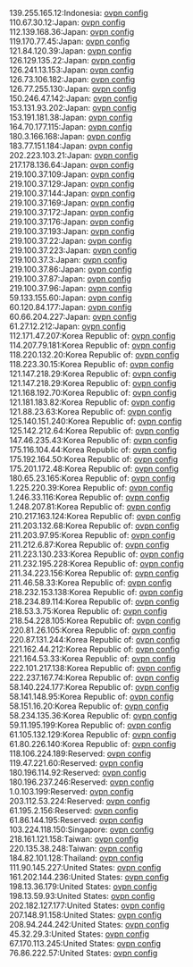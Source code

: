 139.255.165.12:Indonesia: [ovpn config](vpn/139_255_165_12.ovpn)  
110.67.30.12:Japan: [ovpn config](vpn/110_67_30_12.ovpn)  
112.139.168.36:Japan: [ovpn config](vpn/112_139_168_36.ovpn)  
119.170.77.45:Japan: [ovpn config](vpn/119_170_77_45.ovpn)  
121.84.120.39:Japan: [ovpn config](vpn/121_84_120_39.ovpn)  
126.129.135.22:Japan: [ovpn config](vpn/126_129_135_22.ovpn)  
126.241.13.153:Japan: [ovpn config](vpn/126_241_13_153.ovpn)  
126.73.106.182:Japan: [ovpn config](vpn/126_73_106_182.ovpn)  
126.77.255.130:Japan: [ovpn config](vpn/126_77_255_130.ovpn)  
150.246.47.142:Japan: [ovpn config](vpn/150_246_47_142.ovpn)  
153.131.93.202:Japan: [ovpn config](vpn/153_131_93_202.ovpn)  
153.191.181.38:Japan: [ovpn config](vpn/153_191_181_38.ovpn)  
164.70.177.115:Japan: [ovpn config](vpn/164_70_177_115.ovpn)  
180.3.166.168:Japan: [ovpn config](vpn/180_3_166_168.ovpn)  
183.77.151.184:Japan: [ovpn config](vpn/183_77_151_184.ovpn)  
202.223.103.21:Japan: [ovpn config](vpn/202_223_103_21.ovpn)  
217.178.136.64:Japan: [ovpn config](vpn/217_178_136_64.ovpn)  
219.100.37.109:Japan: [ovpn config](vpn/219_100_37_109.ovpn)  
219.100.37.129:Japan: [ovpn config](vpn/219_100_37_129.ovpn)  
219.100.37.144:Japan: [ovpn config](vpn/219_100_37_144.ovpn)  
219.100.37.169:Japan: [ovpn config](vpn/219_100_37_169.ovpn)  
219.100.37.172:Japan: [ovpn config](vpn/219_100_37_172.ovpn)  
219.100.37.176:Japan: [ovpn config](vpn/219_100_37_176.ovpn)  
219.100.37.193:Japan: [ovpn config](vpn/219_100_37_193.ovpn)  
219.100.37.22:Japan: [ovpn config](vpn/219_100_37_22.ovpn)  
219.100.37.223:Japan: [ovpn config](vpn/219_100_37_223.ovpn)  
219.100.37.3:Japan: [ovpn config](vpn/219_100_37_3.ovpn)  
219.100.37.86:Japan: [ovpn config](vpn/219_100_37_86.ovpn)  
219.100.37.87:Japan: [ovpn config](vpn/219_100_37_87.ovpn)  
219.100.37.96:Japan: [ovpn config](vpn/219_100_37_96.ovpn)  
59.133.155.60:Japan: [ovpn config](vpn/59_133_155_60.ovpn)  
60.120.84.177:Japan: [ovpn config](vpn/60_120_84_177.ovpn)  
60.66.204.227:Japan: [ovpn config](vpn/60_66_204_227.ovpn)  
61.27.12.212:Japan: [ovpn config](vpn/61_27_12_212.ovpn)  
112.171.47.207:Korea Republic of: [ovpn config](vpn/112_171_47_207.ovpn)  
114.207.79.181:Korea Republic of: [ovpn config](vpn/114_207_79_181.ovpn)  
118.220.132.20:Korea Republic of: [ovpn config](vpn/118_220_132_20.ovpn)  
118.223.30.15:Korea Republic of: [ovpn config](vpn/118_223_30_15.ovpn)  
121.147.218.29:Korea Republic of: [ovpn config](vpn/121_147_218_29.ovpn)  
121.147.218.29:Korea Republic of: [ovpn config](vpn/121_147_218_29.ovpn)  
121.168.192.70:Korea Republic of: [ovpn config](vpn/121_168_192_70.ovpn)  
121.181.183.82:Korea Republic of: [ovpn config](vpn/121_181_183_82.ovpn)  
121.88.23.63:Korea Republic of: [ovpn config](vpn/121_88_23_63.ovpn)  
125.140.151.240:Korea Republic of: [ovpn config](vpn/125_140_151_240.ovpn)  
125.142.212.64:Korea Republic of: [ovpn config](vpn/125_142_212_64.ovpn)  
147.46.235.43:Korea Republic of: [ovpn config](vpn/147_46_235_43.ovpn)  
175.116.104.44:Korea Republic of: [ovpn config](vpn/175_116_104_44.ovpn)  
175.192.164.50:Korea Republic of: [ovpn config](vpn/175_192_164_50.ovpn)  
175.201.172.48:Korea Republic of: [ovpn config](vpn/175_201_172_48.ovpn)  
180.65.23.165:Korea Republic of: [ovpn config](vpn/180_65_23_165.ovpn)  
1.225.220.39:Korea Republic of: [ovpn config](vpn/1_225_220_39.ovpn)  
1.246.33.116:Korea Republic of: [ovpn config](vpn/1_246_33_116.ovpn)  
1.248.207.81:Korea Republic of: [ovpn config](vpn/1_248_207_81.ovpn)  
210.217.163.124:Korea Republic of: [ovpn config](vpn/210_217_163_124.ovpn)  
211.203.132.68:Korea Republic of: [ovpn config](vpn/211_203_132_68.ovpn)  
211.203.97.95:Korea Republic of: [ovpn config](vpn/211_203_97_95.ovpn)  
211.212.6.87:Korea Republic of: [ovpn config](vpn/211_212_6_87.ovpn)  
211.223.130.233:Korea Republic of: [ovpn config](vpn/211_223_130_233.ovpn)  
211.232.195.228:Korea Republic of: [ovpn config](vpn/211_232_195_228.ovpn)  
211.34.223.156:Korea Republic of: [ovpn config](vpn/211_34_223_156.ovpn)  
211.46.58.33:Korea Republic of: [ovpn config](vpn/211_46_58_33.ovpn)  
218.232.153.138:Korea Republic of: [ovpn config](vpn/218_232_153_138.ovpn)  
218.234.89.114:Korea Republic of: [ovpn config](vpn/218_234_89_114.ovpn)  
218.53.3.75:Korea Republic of: [ovpn config](vpn/218_53_3_75.ovpn)  
218.54.228.105:Korea Republic of: [ovpn config](vpn/218_54_228_105.ovpn)  
220.81.26.105:Korea Republic of: [ovpn config](vpn/220_81_26_105.ovpn)  
220.87.131.244:Korea Republic of: [ovpn config](vpn/220_87_131_244.ovpn)  
221.162.44.212:Korea Republic of: [ovpn config](vpn/221_162_44_212.ovpn)  
221.164.53.33:Korea Republic of: [ovpn config](vpn/221_164_53_33.ovpn)  
222.101.217.138:Korea Republic of: [ovpn config](vpn/222_101_217_138.ovpn)  
222.237.167.74:Korea Republic of: [ovpn config](vpn/222_237_167_74.ovpn)  
58.140.224.177:Korea Republic of: [ovpn config](vpn/58_140_224_177.ovpn)  
58.141.148.95:Korea Republic of: [ovpn config](vpn/58_141_148_95.ovpn)  
58.151.16.20:Korea Republic of: [ovpn config](vpn/58_151_16_20.ovpn)  
58.234.135.36:Korea Republic of: [ovpn config](vpn/58_234_135_36.ovpn)  
59.11.195.199:Korea Republic of: [ovpn config](vpn/59_11_195_199.ovpn)  
61.105.132.129:Korea Republic of: [ovpn config](vpn/61_105_132_129.ovpn)  
61.80.226.140:Korea Republic of: [ovpn config](vpn/61_80_226_140.ovpn)  
118.106.224.189:Reserved: [ovpn config](vpn/118_106_224_189.ovpn)  
119.47.221.60:Reserved: [ovpn config](vpn/119_47_221_60.ovpn)  
180.196.114.92:Reserved: [ovpn config](vpn/180_196_114_92.ovpn)  
180.196.237.246:Reserved: [ovpn config](vpn/180_196_237_246.ovpn)  
1.0.103.199:Reserved: [ovpn config](vpn/1_0_103_199.ovpn)  
203.112.53.224:Reserved: [ovpn config](vpn/203_112_53_224.ovpn)  
61.195.2.156:Reserved: [ovpn config](vpn/61_195_2_156.ovpn)  
61.86.144.195:Reserved: [ovpn config](vpn/61_86_144_195.ovpn)  
103.224.118.150:Singapore: [ovpn config](vpn/103_224_118_150.ovpn)  
218.161.121.158:Taiwan: [ovpn config](vpn/218_161_121_158.ovpn)  
220.135.38.248:Taiwan: [ovpn config](vpn/220_135_38_248.ovpn)  
184.82.101.128:Thailand: [ovpn config](vpn/184_82_101_128.ovpn)  
111.90.145.227:United States: [ovpn config](vpn/111_90_145_227.ovpn)  
161.202.144.236:United States: [ovpn config](vpn/161_202_144_236.ovpn)  
198.13.36.179:United States: [ovpn config](vpn/198_13_36_179.ovpn)  
198.13.59.93:United States: [ovpn config](vpn/198_13_59_93.ovpn)  
202.182.127.177:United States: [ovpn config](vpn/202_182_127_177.ovpn)  
207.148.91.158:United States: [ovpn config](vpn/207_148_91_158.ovpn)  
208.94.244.242:United States: [ovpn config](vpn/208_94_244_242.ovpn)  
45.32.29.3:United States: [ovpn config](vpn/45_32_29_3.ovpn)  
67.170.113.245:United States: [ovpn config](vpn/67_170_113_245.ovpn)  
76.86.222.57:United States: [ovpn config](vpn/76_86_222_57.ovpn)  
